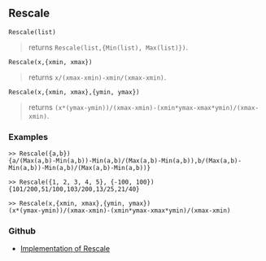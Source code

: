 ## Rescale

```
Rescale(list)
```

> returns `Rescale(list,{Min(list), Max(list)})`. 

```
Rescale(x,{xmin, xmax})
```

> returns `x/(xmax-xmin)-xmin/(xmax-xmin)`. 
   
```
Rescale(x,{xmin, xmax},{ymin, ymax})
```

> returns `(x*(ymax-ymin))/(xmax-xmin)-(xmin*ymax-xmax*ymin)/(xmax-xmin)`. 

### Examples

``` 
>> Rescale({a,b})
{a/(Max(a,b)-Min(a,b))-Min(a,b)/(Max(a,b)-Min(a,b)),b/(Max(a,b)-Min(a,b))-Min(a,b)/(Max(a,b)-Min(a,b))}

>> Rescale({1, 2, 3, 4, 5}, {-100, 100})
{101/200,51/100,103/200,13/25,21/40}

>> Rescale(x,{xmin, xmax},{ymin, ymax})
(x*(ymax-ymin))/(xmax-xmin)-(xmin*ymax-xmax*ymin)/(xmax-xmin)
```


### Github

* [Implementation of Rescale](https://github.com/axkr/symja_android_library/blob/master/symja_android_library/matheclipse-core/src/main/java/org/matheclipse/core/builtin/StatisticsFunctions.java#L5707) 
